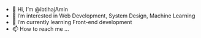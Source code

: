 - 👋 Hi, I’m @ibtihajAmin
- 👀 I’m interested in Web Development, System Design, Machine Learning
- 🌱 I’m currently learning Front-end development
- 📫 How to reach me ...

<!---
ibtihajAmin/ibtihajAmin is a ✨ special ✨ repository because its `README.md` (this file) appears on your GitHub profile.
You can click the Preview link to take a look at your changes.
--->
